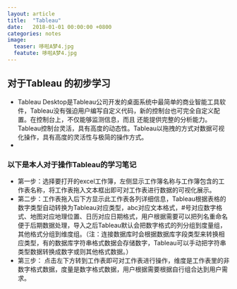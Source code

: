 ```yaml
---
layout: article
title:  "Tableau"
date:   2018-01-01 00:00:00 +0800
categories: notes
image: 
  teaser: 哆啦A梦4.jpg
  featute: 哆啦A梦4.jpg
---
```



## 对于Tableau 的初步学习
 + Tableau Desktop是Tableau公司开发的桌面系统中最简单的商业智能工具软件，Tableau没有强迫用户编写自定义代码，新的控制台也可完全自定义配置。在控制台上，不仅能够监测信息，而且 还能提供完整的分析能力。Tableau控制台灵活，具有高度的动态性。Tableau以拖拽的方式对数据可视化操作，具有高度的灵活性与极简的操作方式。
 + 
### 以下是本人对于操作Tableau的学习笔记
+ 第一步：选择要打开的excel工作簿，左侧显示工作簿名称与工作簿包含的工作表名称，将工作表拖入文本框出即可对工作表进行数据的可视化展示。
+ 第二步：工作表拖入后下方显示此工作表各列详细信息，Tableau根据表格的数字类型自动转换为Tableau对应类型，abc对应文本格式，#号对应数字格式、地图对应地理位置、日历对应日期格式，用户根据需要可以把列名重命名便于后期数据处理，导入之后Tableau默认会把数字格式的列分组到度量组，其他格式分组到维度组。（注：连接数据库时会根据数据库字段类型来转换相应类型，有的数据库字符串格式数据会存储数字，Tableau可以手动把字符串类型数据转换成数字或则其他格式数据。）
+ 第三步： 点击左下方转到工作表即可对工作表进行操作，维度是工作表里的非数字格式数据，度量是数字格式数据，用户根据需要根据自行组合达到用户需求。